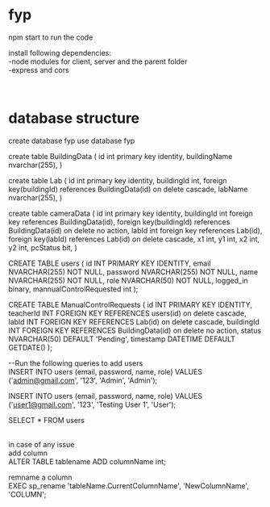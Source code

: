 # fyp

npm start to run the code

install following dependencies:
<br>
-node modules for client, server and the parent folder <br>
-express and cors

<br>

# database structure

create database fyp
use database fyp

create table BuildingData (
id int primary key identity,
buildingName nvarchar(255),
)

create table Lab (
id int primary key identity,
buildingId int,
foreign key(buildingId) references BuildingData(id) on delete cascade,
labName nvarchar(255),
)

create table cameraData (
id int primary key identity,
buildingId int foreign key references BuildingData(id),
foreign key(buildingId) references BuildingData(id) on delete no action,
labId int foreign key references Lab(id),
foreign key(labId) references Lab(id) on delete cascade,
x1 int,
y1 int,
x2 int,
y2 int,
pcStatus bit,
)

CREATE TABLE users (
id INT PRIMARY KEY IDENTITY,
email NVARCHAR(255) NOT NULL,
password NVARCHAR(255) NOT NULL,
name NVARCHAR(255) NOT NULL,
role NVARCHAR(50) NOT NULL,
logged_in binary,
mannualControlRequested int
);<br>

CREATE TABLE ManualControlRequests (
id INT PRIMARY KEY IDENTITY,
teacherId INT FOREIGN KEY REFERENCES users(id) on delete cascade,
labId INT FOREIGN KEY REFERENCES Lab(id) on delete cascade,
buildingId INT FOREIGN KEY REFERENCES BuildingData(id) on delete no action,
status NVARCHAR(50) DEFAULT 'Pending',
timestamp DATETIME DEFAULT GETDATE()
);<br>

--Run the following queries to add users <br>
INSERT INTO users (email, password, name, role)
VALUES ('admin@gmail.com', '123', 'Admin', 'Admin'); <br>

INSERT INTO users (email, password, name, role)
VALUES ('user1@gmail.com', '123', 'Testing User 1', 'User');

SELECT \* FROM users

<br>
in case of any issue<br>
add column<br>
ALTER TABLE tablename
ADD columnName int; 
<br>

remname a column<br>
EXEC sp_rename 'tableName.CurrentColumnName', 'NewColumnName', 'COLUMN';
